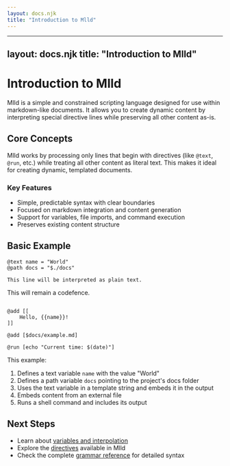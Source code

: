 ```yaml
---
layout: docs.njk
title: "Introduction to Mlld"
---
```


---
layout: docs.njk
title: "Introduction to Mlld"
---

# Introduction to Mlld

Mlld is a simple and constrained scripting language designed for use within markdown-like documents. It allows you to create dynamic content by interpreting special directive lines while preserving all other content as-is.

## Core Concepts

Mlld works by processing only lines that begin with directives (like `@text`, `@run`, etc.) while treating all other content as literal text. This makes it ideal for creating dynamic, templated documents.

### Key Features

- Simple, predictable syntax with clear boundaries
- Focused on markdown integration and content generation
- Support for variables, file imports, and command execution
- Preserves existing content structure

## Basic Example

```mlld
@text name = "World"
@path docs = "$./docs"

This line will be interpreted as plain text.

```
This will remain a codefence.
```

@add [[
    Hello, {{name}}!
]]

@add [$docs/example.md]

@run [echo "Current time: $(date)"]
```

This example:
1. Defines a text variable `name` with the value "World"
2. Defines a path variable `docs` pointing to the project's docs folder
3. Uses the text variable in a template string and embeds it in the output
4. Embeds content from an external file
5. Runs a shell command and includes its output

## Next Steps

- Learn about [variables and interpolation](./variables.md)
- Explore the [directives](./directives/README.md) available in Mlld
- Check the complete [grammar reference](./grammar-reference.md) for detailed syntax